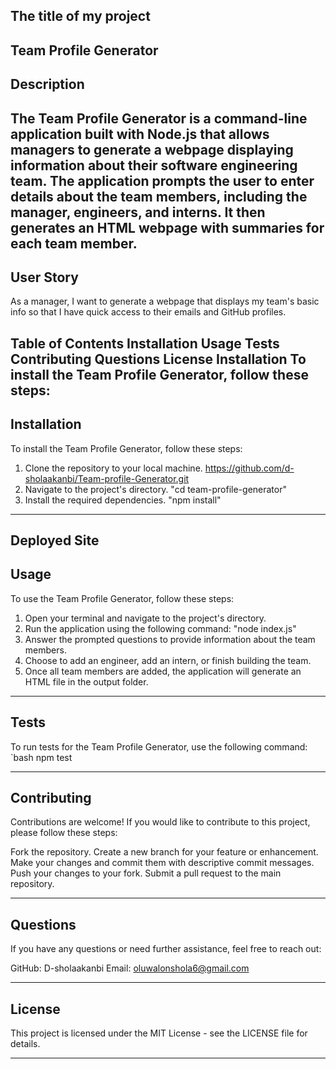 ## The title of my project
Team Profile Generator
---
## Description
The Team Profile Generator is a command-line application built with Node.js that allows managers to generate a webpage displaying information about their software engineering team. The application prompts the user to enter details about the team members, including the manager, engineers, and interns. It then generates an HTML webpage with summaries for each team member.
---

## User Story
As a manager, I want to generate a webpage that displays my team's basic info so that I have quick access to their emails and GitHub profiles.

Table of Contents
Installation
Usage
Tests
Contributing
Questions
License
Installation
To install the Team Profile Generator, follow these steps:
---


## Installation
To install the Team Profile Generator, follow these steps:

1. Clone the repository to your local machine. https://github.com/d-sholaakanbi/Team-profile-Generator.git
2. Navigate to the project's directory. "cd team-profile-generator"
3. Install the required dependencies. "npm install"
---

## Deployed Site


## Usage
To use the Team Profile Generator, follow these steps:
1. Open your terminal and navigate to the project's directory.
2. Run the application using the following command: "node index.js"
3. Answer the prompted questions to provide information about the team members.
4. Choose to add an engineer, add an intern, or finish building the team.
5. Once all team members are added, the application will generate an HTML file in the output folder.

---

## Tests
To run tests for the Team Profile Generator, use the following command:
`bash
npm test

---

## Contributing
Contributions are welcome! If you would like to contribute to this project, please follow these steps:

Fork the repository.
Create a new branch for your feature or enhancement.
Make your changes and commit them with descriptive commit messages.
Push your changes to your fork.
Submit a pull request to the main repository.


--- 
## Questions
If you have any questions or need further assistance, feel free to reach out:

GitHub: D-sholaakanbi
Email: oluwalonshola6@gmail.com

---
## License
This project is licensed under the MIT License - see the LICENSE file for details.

---

